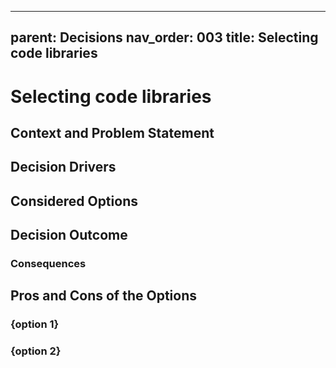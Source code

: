 
---
parent: Decisions
nav_order: 003
title: Selecting code libraries 
---
# Selecting code libraries

## Context and Problem Statement



## Decision Drivers



## Considered Options



## Decision Outcome



### Consequences



## Pros and Cons of the Options

### {option 1}



### {option 2}


